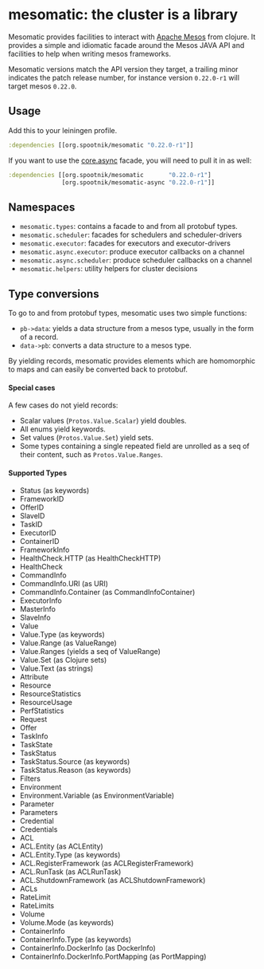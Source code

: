 mesomatic: the cluster is a library
===================================

Mesomatic provides facilities to interact with [Apache Mesos](http://mesos.apache.org)
from clojure. It provides a simple and idiomatic facade around the Mesos JAVA API and
facilities to help when writing mesos frameworks.

Mesomatic versions match the API version they target, a trailing minor indicates
the patch release number, for instance version `0.22.0-r1` will target mesos `0.22.0`.

## Usage

Add this to your leiningen profile.

```clojure
:dependencies [[org.spootnik/mesomatic "0.22.0-r1"]]
```

If you want to use the [core.async](https://github.com/clojure/core.async) facade,
you will need to pull it in as well:

```clojure
:dependencies [[org.spootnik/mesomatic       "0.22.0-r1"]
               [org.spootnik/mesomatic-async "0.22.0-r1"]]
```
               
## Namespaces

- `mesomatic.types`: contains a facade to and from all protobuf types.
- `mesomatic.scheduler`: facades for schedulers and scheduler-drivers
- `mesomatic.executor`: facades for executors and executor-drivers
- `mesomatic.async.executor`: produce executor callbacks on a channel
- `mesomatic.async.scheduler`: produce scheduler callbacks on a channel
- `mesomatic.helpers`: utility helpers for cluster decisions

## Type conversions

To go to and from protobuf types, mesomatic uses two simple functions:

- `pb->data`: yields a data structure from a mesos type, usually in the form of
              a record.
- `data->pb`: converts a data structure to a mesos type.

By yielding records, mesomatic provides elements which are homomorphic to
maps and can easily be converted back to protobuf.

#### Special cases

A few cases do not yield records:

- Scalar values (`Protos.Value.Scalar`) yield doubles.
- All enums yield keywords.
- Set values (`Protos.Value.Set`) yield sets.
- Some types containing a single repeated field are unrolled
  as a seq of their content, such as `Protos.Value.Ranges`.

#### Supported Types

- Status (as keywords)
- FrameworkID
- OfferID
- SlaveID
- TaskID
- ExecutorID
- ContainerID
- FrameworkInfo
- HealthCheck.HTTP (as HealthCheckHTTP)
- HealthCheck
- CommandInfo
- CommandInfo.URI (as URI)
- CommandInfo.Container (as CommandInfoContainer)
- ExecutorInfo
- MasterInfo
- SlaveInfo
- Value
- Value.Type (as keywords)
- Value.Range (as ValueRange)
- Value.Ranges (yields a seq of ValueRange)
- Value.Set (as Clojure sets)
- Value.Text (as strings)
- Attribute
- Resource
- ResourceStatistics
- ResourceUsage
- PerfStatistics
- Request
- Offer
- TaskInfo
- TaskState
- TaskStatus
- TaskStatus.Source (as keywords)
- TaskStatus.Reason (as keywords)
- Filters
- Environment
- Environment.Variable (as EnvironmentVariable)
- Parameter
- Parameters
- Credential
- Credentials
- ACL
- ACL.Entity (as ACLEntity)
- ACL.Entity.Type (as keywords)
- ACL.RegisterFramework (as ACLRegisterFramework)
- ACL.RunTask (as ACLRunTask)
- ACL.ShutdownFramework (as ACLShutdownFramework)
- ACLs
- RateLimit
- RateLimits
- Volume
- Volume.Mode (as keywords)
- ContainerInfo
- ContainerInfo.Type (as keywords)
- ContainerInfo.DockerInfo (as DockerInfo)
- ContainerInfo.DockerInfo.PortMapping (as PortMapping)



